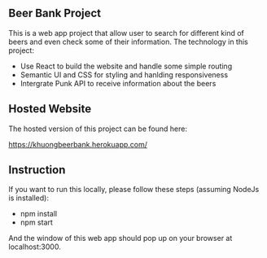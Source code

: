 ## Beer Bank Project
This is a web app project that allow user to search for different kind of beers and even check some of their information.
The technology in this project:
+ Use React to build the website and handle some simple routing
+ Semantic UI and CSS for styling and hanlding responsiveness
+ Intergrate Punk API to receive information about the beers

## Hosted Website 
The hosted version of this project can be found here: 

https://khuongbeerbank.herokuapp.com/

## Instruction
If you want to run this locally, please follow these steps (assuming NodeJs is installed):
+ npm install
+ npm start

And the window of this web app should pop up on your browser at localhost:3000.
